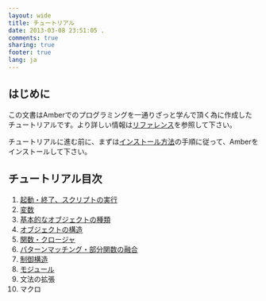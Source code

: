 ```yaml
---
layout: wide
title: チュートリアル
date: 2013-03-08 23:51:05 .
comments: true
sharing: true
footer: true
lang: ja
---
```


はじめに
----------------
この文書はAmberでのプログラミングを一通りざっと学んで頂く為に作成したチュートリアルです。より詳しい情報は[リファレンス](/ja/reference)を参照して下さい。

チュートリアルに進む前に、まずは[インストール方法](/ja/tutorial/install.html)の手順に従って、Amberをインストールして下さい。

チュートリアル目次
----------------

1. [起動・終了、スクリプトの実行](/ja/tutorial/1.html)
2. [変数](/ja/tutorial/2.html)
3. [基本的なオブジェクトの種類](/ja/tutorial/3.html)
4. [オブジェクトの構造](/ja/tutorial/4.html)
5. [関数・クロージャ](/ja/tutorial/5.html)
6. [パターンマッチング・部分関数の融合](/ja/tutorial/6.html)
7. [制御構造](/ja/tutorial/7.html)
8. [モジュール](/ja/tutorial/8.html)
9. 文法の拡張
10. マクロ
